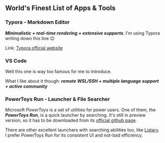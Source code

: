 ## World's Finest List of Apps & Tools

### Typora - Markdown Editor

***Minimalistic + real-time rendering + extensive supports***. I'm using Typora writing down this line 😉

Link: [Typora official website](https://typora.io/)



### VS Code

Well this one is way too famous for me to introduce.

What I like about it though: ***remote WSL/SSH + multiple language support + active community***



### PowerToys Run - Launcher & File Searcher

Microsoft *PowerToys* is a set of utilities for power users. One of them, the ***PowerToys Run***, is a quick launcher by searching. It's still in preview version, so it has to be downloaded from its [official github page](https://github.com/microsoft/PowerToys).

There are other excellent launchers with searching abilities too, like [Listary](https://www.listary.com/). I prefer PowerToys Run for its consistent UI and not-bad efficiency. 